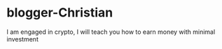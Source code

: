 # blogger-Christian
I am engaged in crypto, I will teach you how to earn money with minimal investment
